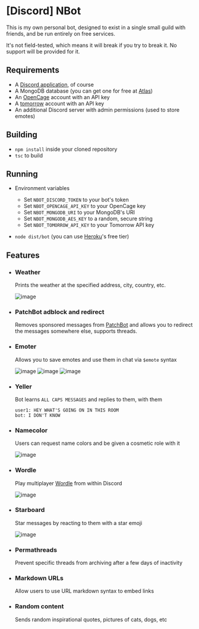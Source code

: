 # [Discord] NBot
This is my own personal bot, designed to exist in a single small guild with friends, and be run entirely on free services.

It's not field-tested, which means it will break if you try to break it. No support will be provided for it.


## Requirements
- A [Discord application](https://discord.com/developers/applications), of course
- A MongoDB database (you can get one for free at [Atlas](https://www.mongodb.com/atlas/database))
- An [OpenCage](https://opencagedata.com/) account with an API key
- A [tomorrow](https://www.tomorrow.io/) account with an API key
- An additional Discord server with admin permissions (used to store emotes)

## Building
- `npm install` inside your cloned repository
- `tsc` to build


## Running

- Environment variables
	- Set `NBOT_DISCORD_TOKEN` to your bot's token
	- Set `NBOT_OPENCAGE_API_KEY` to your OpenCage key
	- Set `NBOT_MONGODB_URI` to your MongoDB's URI
	- Set `NBOT_MONGODB_AES_KEY` to a random, secure string
	- Set `NBOT_TOMORROW_API_KEY` to your Tomorrow API key

- `node dist/bot` (you can use [Heroku](heroku.com)'s free tier)


## Features

- ### Weather 
	Prints the weather at the specified address, city, country, etc. 
  
	![image](https://user-images.githubusercontent.com/11559683/161583449-46b9b139-5213-4d31-b051-0de7f19d1343.png)

- ### PatchBot adblock and redirect
	Removes sponsored messages from [PatchBot](https://patchbot.io/) and allows you to redirect the messages somewhere else, supports threads.
  
- ### Emoter
  Allows you to save emotes and use them in chat via `$emote` syntax
  
  ![image](https://user-images.githubusercontent.com/11559683/161584525-61007eef-d8e5-4f65-b20c-6d50ac6849f0.png)
  ![image](https://user-images.githubusercontent.com/11559683/161584643-c956bf4c-1499-4e92-9fe9-6d32274823f0.png)
  ![image](https://user-images.githubusercontent.com/11559683/161584668-1264abc2-44b1-447f-99fa-142390f58f94.png)

- ### Yeller
  Bot learns `ALL CAPS MESSAGES` and replies to them, with them
  ```
  user1: HEY WHAT'S GOING ON IN THIS ROOM
  bot: I DON'T KNOW
  ```
  
- ### Namecolor
  Users can request name colors and be given a cosmetic role with it
  
  ![image](https://user-images.githubusercontent.com/11559683/161585507-8d0c658c-177b-404f-8e8a-d59ea44eaeb1.png)

- ### Wordle
  Play multiplayer [Wordle](https://www.nytimes.com/games/wordle/index.html) from within Discord
  
  ![image](https://user-images.githubusercontent.com/11559683/161586177-6a70a566-2d4e-4db0-a169-4f0cdce4c078.png)

- ### Starboard
  Star messages by reacting to them with a star emoji
  
  ![image](https://user-images.githubusercontent.com/11559683/161586608-def9da7e-3c57-4703-abf4-abafacbbdfc0.png)

- ### Permathreads
  Prevent specific threads from archiving after a few days of inactivity
  
- ### Markdown URLs
  Allow users to use URL markdown syntax to embed links

- ### Random content
  Sends random inspirational quotes, pictures of cats, dogs, etc
